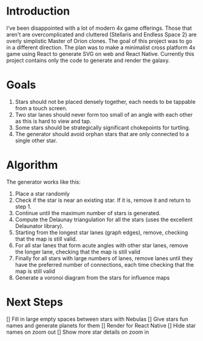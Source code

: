 Introduction
============
I've been disappointed with a lot of modern 4x game offerings.  Those that aren't are overcomplicated and cluttered (Stellaris and Endless Space 2) are overly simplistic Master of Orion clones.  The goal of this project was to go in a different direction.  The plan was to make a minimalist cross platform 4x game using React to generate SVG on web and React Native.  Currently this project contains only the code to generate and render the galaxy.


Goals
=====
1) Stars should not be placed densely together, each needs to be tappable from a touch screen.
2) Two star lanes should never form too small of an angle with each other as this is hard to view and tap.  
3) Some stars should be strategically significant chokepoints for turtling.
4) The generator should avoid orphan stars that are only connected to a single other star.

Algorithm
=========
The generator works like this:
1) Place a star randomly
2) Check if the star is near an existing star.  If it is, remove it and return to step 1.
3) Continue until the maximum number of stars is generated.
4) Compute the Delaunay triangulation for all the stars (uses the excellent Delaunator library). 
5) Starting from the longest star lanes (graph edges), remove, checking that the map is still valid.
6) For all star lanes that form acute angles with other star lanes, remove the longer lane, checking that the map is still valid
7) Finally for all stars with large numbers of lanes, remove lanes until they have the preferred number of connections, each time checking that the map is still valid
8) Generate a voronoi diagram from the stars for influence maps

Next Steps
==========
[] Fill in large empty spaces between stars with Nebulas
[] Give stars fun names and generate planets for them
[] Render for React Native
[] Hide star names on zoom out
[] Show more star details on zoom in